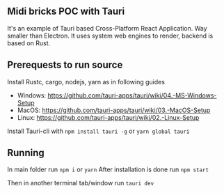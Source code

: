 
## Midi bricks POC with Tauri

It's an example of Tauri based Cross-Platform React Application. Way smaller than Electron. It uses system web engines to render, backend is based on Rust.

## Prerequests to run source

Install Rustc, cargo, nodejs, yarn as in following guides

- Windows: https://github.com/tauri-apps/tauri/wiki/04.-MS-Windows-Setup
- MacOS:   https://github.com/tauri-apps/tauri/wiki/03.-MacOS-Setup
- Linux:   https://github.com/tauri-apps/tauri/wiki/02.-Linux-Setup

Install Tauri-cli with `npm install tauri -g` or `yarn global tauri`

## Running

In main folder run `npm i` or `yarn`
After installation is done run `npm start`

Then in another terminal tab/window run `tauri dev`

